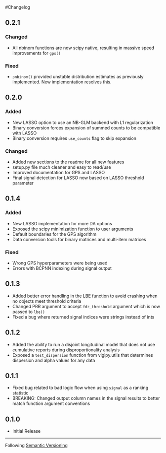 #Changelog

## 0.2.1

### Changed
- All nbinom functions are now scipy native, resulting in massive speed improvements for `gps()`

### Fixed
- `pnbinom()` provided unstable distribution estimates as previously implemented. New implementation resolves this.

## 0.2.0

### Added
- New LASSO option to use an NB-GLM backend with L1 regularization
- Binary conversion forces expansion of summed counts to be compatible with LASSO
- Binary conversion requires `use_counts` flag to skip expansion

### Changed
- Added new sections to the readme for all new features
- setup.py file much cleaner and easy to read/use
- Improved documentation for GPS and LASSO
- Final signal detection for LASSO now based on LASSO threshold parameter

## 0.1.4

### Added
- New LASSO implementation for more DA options
- Exposed the scipy minimization function to user arguments
- Default boundaries for the GPS algorithm
- Data conversion tools for binary matrices and multi-item matrices

### Fixed
- Wrong GPS hyperparameters were being used
- Errors with BCPNN indexing during signal output

## 0.1.3
- Added better error handling in the LBE function to avoid crashing when no objects meet threshold criteria
- Changed PRR argument to accept `fdr_threshold` argument which is now passed to `lbe()`
- Fixed a bug where returned signal indices were strings instead of ints

## 0.1.2
- Added the ability to run a disjoint longitudinal model that does not use cumulative reports during disproportionality analysis
- Exposed a `test_dispersion` function from vigipy.utils that determines dispersion and alpha values for any data

## 0.1.1
- Fixed bug related to bad logic flow when using `signal` as a ranking statistic
- BREAKING: Changed output column names in the signal results to better match function argument conventions

## 0.1.0
- Initial Release

- - - - -
Following [Semantic Versioning](https://semver.org/)